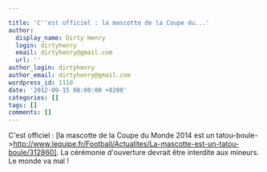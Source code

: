 ```yaml
---

title: 'C''est officiel : la mascotte de la Coupe du...'
author:
  display_name: Dirty Henry
  login: dirtyhenry
  email: dirtyhenry@gmail.com
  url: ''
author_login: dirtyhenry
author_email: dirtyhenry@gmail.com
wordpress_id: 1110
date: '2012-09-15 08:00:00 +0200'
categories: []
tags: []
comments: []
---
```

C'est officiel : [la mascotte de la Coupe du Monde 2014 est un tatou-boule->http://www.lequipe.fr/Football/Actualites/La-mascotte-est-un-tatou-boule/312860]. La cérémonie d'ouverture devrait être interdite aux mineurs. Le monde va mal !
